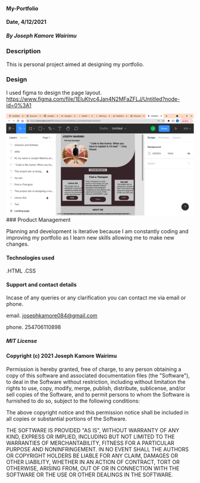 #### My-Portfolio

#### Date, 4/12/2021

##### By Joseph Kamore Wairimu

### Description

This is personal project aimed at designing my portfolio.

### Design

I used figma to design the page layout.
https://www.figma.com/file/1EIuKtvc4Jan4N2MFaZFLJ/Untitled?node-id=0%3A1

<img src="assets/figma.png" alt="figma design">
### Product Management

Planning and development is iterative because I am constantly coding and improving my portfolio as I learn new skills allowing me to make new changes.

#### Technologies used 

 .HTML
 .CSS
 

#### Support and contact details

Incase of any queries or any clarification you can contact me via email or phone.

email. josephkamore084@gmail.com

phone. 254706110898

##### MIT License
#### Copyright (c) 2021 Joseph Kamore Wairimu
Permission is hereby granted, free of charge, to any person obtaining a copy of this software and associated documentation files (the "Software"), to deal in the Software without restriction, including without limitation the rights to use, copy, modify, merge, publish, distribute, sublicense, and/or sell copies of the Software, and to permit persons to whom the Software is furnished to do so, subject to the following conditions:

The above copyright notice and this permission notice shall be included in all copies or substantial portions of the Software.

THE SOFTWARE IS PROVIDED "AS IS", WITHOUT WARRANTY OF ANY KIND, EXPRESS OR IMPLIED, INCLUDING BUT NOT LIMITED TO THE WARRANTIES OF MERCHANTABILITY, FITNESS FOR A PARTICULAR PURPOSE AND NONINFRINGEMENT. IN NO EVENT SHALL THE AUTHORS OR COPYRIGHT HOLDERS BE LIABLE FOR ANY CLAIM, DAMAGES OR OTHER LIABILITY, WHETHER IN AN ACTION OF CONTRACT, TORT OR OTHERWISE, ARISING FROM, OUT OF OR IN CONNECTION WITH THE SOFTWARE OR THE USE OR OTHER DEALINGS IN THE SOFTWARE.